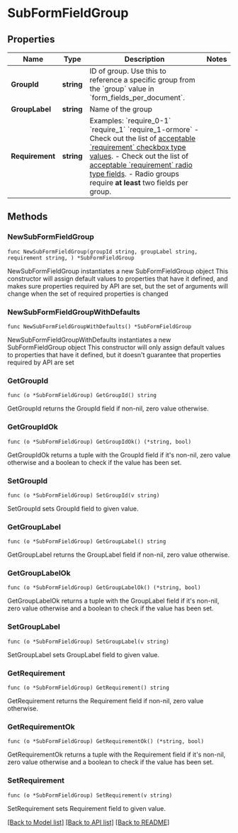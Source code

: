 # SubFormFieldGroup

## Properties

Name | Type | Description | Notes
------------ | ------------- | ------------- | -------------
**GroupId** | **string** | ID of group. Use this to reference a specific group from the &#x60;group&#x60; value in &#x60;form_fields_per_document&#x60;. | 
**GroupLabel** | **string** | Name of the group | 
**Requirement** | **string** | Examples: &#x60;require_0-1&#x60; &#x60;require_1&#x60; &#x60;require_1-ormore&#x60;  - Check out the list of [acceptable &#x60;requirement&#x60; checkbox type values](/api/reference/constants/#checkbox-field-grouping). - Check out the list of [acceptable &#x60;requirement&#x60; radio type fields](/api/reference/constants/#radio-field-grouping). - Radio groups require **at least** two fields per group. | 

## Methods

### NewSubFormFieldGroup

`func NewSubFormFieldGroup(groupId string, groupLabel string, requirement string, ) *SubFormFieldGroup`

NewSubFormFieldGroup instantiates a new SubFormFieldGroup object
This constructor will assign default values to properties that have it defined,
and makes sure properties required by API are set, but the set of arguments
will change when the set of required properties is changed

### NewSubFormFieldGroupWithDefaults

`func NewSubFormFieldGroupWithDefaults() *SubFormFieldGroup`

NewSubFormFieldGroupWithDefaults instantiates a new SubFormFieldGroup object
This constructor will only assign default values to properties that have it defined,
but it doesn't guarantee that properties required by API are set

### GetGroupId

`func (o *SubFormFieldGroup) GetGroupId() string`

GetGroupId returns the GroupId field if non-nil, zero value otherwise.

### GetGroupIdOk

`func (o *SubFormFieldGroup) GetGroupIdOk() (*string, bool)`

GetGroupIdOk returns a tuple with the GroupId field if it's non-nil, zero value otherwise
and a boolean to check if the value has been set.

### SetGroupId

`func (o *SubFormFieldGroup) SetGroupId(v string)`

SetGroupId sets GroupId field to given value.


### GetGroupLabel

`func (o *SubFormFieldGroup) GetGroupLabel() string`

GetGroupLabel returns the GroupLabel field if non-nil, zero value otherwise.

### GetGroupLabelOk

`func (o *SubFormFieldGroup) GetGroupLabelOk() (*string, bool)`

GetGroupLabelOk returns a tuple with the GroupLabel field if it's non-nil, zero value otherwise
and a boolean to check if the value has been set.

### SetGroupLabel

`func (o *SubFormFieldGroup) SetGroupLabel(v string)`

SetGroupLabel sets GroupLabel field to given value.


### GetRequirement

`func (o *SubFormFieldGroup) GetRequirement() string`

GetRequirement returns the Requirement field if non-nil, zero value otherwise.

### GetRequirementOk

`func (o *SubFormFieldGroup) GetRequirementOk() (*string, bool)`

GetRequirementOk returns a tuple with the Requirement field if it's non-nil, zero value otherwise
and a boolean to check if the value has been set.

### SetRequirement

`func (o *SubFormFieldGroup) SetRequirement(v string)`

SetRequirement sets Requirement field to given value.



[[Back to Model list]](../README.md#documentation-for-models) [[Back to API list]](../README.md#documentation-for-api-endpoints) [[Back to README]](../README.md)


